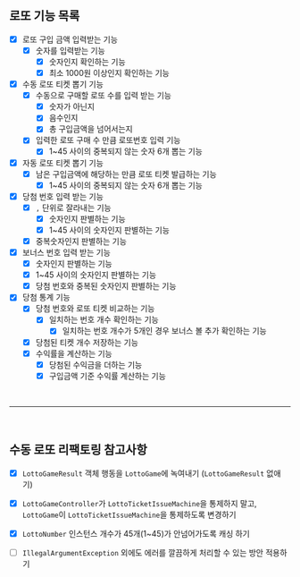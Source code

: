 ## 로또 기능 목록
- [x] 로또 구입 금액 입력받는 기능
    - [x] 숫자를 입력받는 기능
        - [x] 숫자인지 확인하는 기능
        - [x] 최소 1000원 이상인지 확인하는 기능 
    
- [x] 수동 로또 티켓 뽑기 기능
    - [x] 수동으로 구매할 로또 수를 입력 받는 기능
        - [x] 숫자가 아닌지
        - [x] 음수인지
        - [x] 총 구입금액을 넘어서는지
    - [x] 입력한 로또 구매 수 만큼 로또번호 입력 기능
        - [x] 1~45 사이의 중복되지 않는 숫자 6개 뽑는 기능

- [x] 자동 로또 티켓 뽑기 기능
    - [x] 남은 구입금액에 해당하는 만큼 로또 티켓 발급하는 기능
        - [x] 1~45 사이의 중복되지 않는 숫자 6개 뽑는 기능 
    
- [x] 당첨 번호 입력 받는 기능
    - [x] `,` 단위로 잘라내는 기능
        - [x] 숫자인지 판별하는 기능
        - [x] 1~45 사이의 숫자인지 판별하는 기능
    - [x] 중복숫자인지 판별하는 기능

- [x] 보너스 번호 입력 받는 기능
    - [x] 숫자인지 판별하는 기능
    - [x] 1~45 사이의 숫자인지 판별하는 기능
    - [x] 당첨 번호와 중복된 숫자인지 판별하는 기능

- [x] 당첨 통계 기능
    - [x] 당첨 번호와 로또 티켓 비교하는 기능 
        - [x] 일치하는 번호 개수 확인하는 기능
            - [x] 일치하는 번호 개수가 5개인 경우 보너스 볼 추가 확인하는 기능
    - [x] 당첨된 티켓 개수 저장하는 기능
    - [x] 수익률을 계산하는 기능
        - [x] 당첨된 수익금을 더하는 기능
        - [x] 구입금액 기준 수익률 계산하는 기능
    
<br>

-------------------------------------------------------------------------------------

<br>

## 수동 로또 리팩토링 참고사항
- [x] `LottoGameResult` 객체 행동을 `LottoGame`에 녹여내기 (`LottoGameResult` 없애기)
  
- [x] `LottoGameController`가 `LottoTicketIssueMachine`을 통제하지 말고,  
  `LottoGame`이 `LottoTicketIssueMachine`을 통제하도록 변경하기
  
- [x] `LottoNumber` 인스턴스 개수가 45개(1~45)가 안넘어가도록 캐싱 하기

- [ ] `IllegalArgumentException` 외에도 에러를 깔끔하게 처리할 수 있는 방안 적용하기